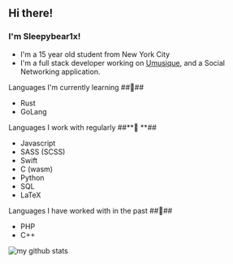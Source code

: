 ## Hi there!
### I'm Sleepybear1x!

- I'm a 15 year old student from New York City
- I'm a full stack developer working on [Umusique](https://github.com/xamthor/Umusique-App), and a Social Networking application. 

Languages I'm currently learning ##**🌱**##
- Rust
- GoLang

Languages I work with regularly ##**🍗 **##
- Javascript
- SASS (SCSS)
- Swift
- C (wasm)
- Python
- SQL
- LaTeX

Languages I have worked with in the past ##**🦕**##
- PHP
- C++

![my github stats](https://github-readme-stats.vercel.app/api/top-langs/?username=sleepybear1x&show_icons=true&theme=default)
